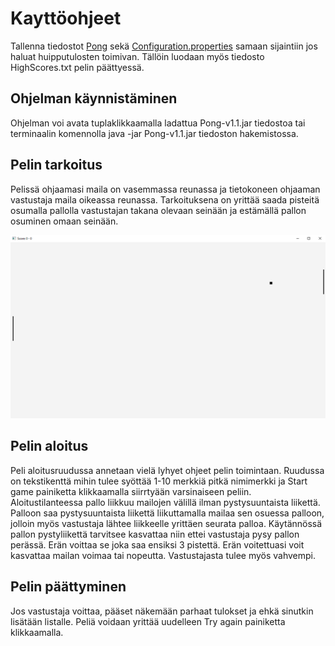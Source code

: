 # Kayttöohjeet 

Tallenna tiedostot [Pong](https://github.com/Radzilla/ot-harjoitustyo/releases/download/1.1/Pong-v1.1.jar) 
sekä [Configuration.properties](https://github.com/Radzilla/ot-harjoitustyo/releases/download/1.1/config.properties)
samaan sijaintiin jos haluat huipputulosten toimivan. Tällöin luodaan myös tiedosto HighScores.txt pelin päättyessä.

## Ohjelman käynnistäminen

Ohjelman voi avata tuplaklikkaamalla ladattua Pong-v1.1.jar tiedostoa tai terminaalin komennolla java -jar Pong-v1.1.jar tiedoston hakemistossa.



## Pelin tarkoitus

Pelissä ohjaamasi maila on vasemmassa reunassa ja tietokoneen ohjaaman vastustaja maila oikeassa reunassa. 
Tarkoituksena on yrittää saada pisteitä osumalla pallolla vastustajan takana olevaan seinään ja estämällä pallon osuminen omaan seinään.

<img src="https://github.com/Radzilla/ot-harjoitustyo/blob/master/dokumentaatio/kuvat/Pelinakyma.PNG">

## Pelin aloitus


Peli aloitusruudussa annetaan vielä lyhyet ohjeet pelin toimintaan. 
Ruudussa on tekstikenttä mihin tulee syöttää 1-10 merkkiä pitkä nimimerkki ja Start game painiketta klikkaamalla siirrtyään varsinaiseen peliin.
Aloitustilanteessa pallo liikkuu mailojen välillä ilman pystysuuntaista liikettä. 
Palloon saa pystysuuntaista liikettä liikuttamalla mailaa sen osuessa palloon, jolloin myös vastustaja lähtee liikkeelle yrittäen seurata palloa.
Käytännössä pallon pystyliikettä tarvitsee kasvattaa niin ettei vastustaja pysy pallon perässä.
Erän voittaa se joka saa ensiksi 3 pistettä. 
Erän voitettuasi voit kasvattaa mailan voimaa tai nopeutta. Vastustajasta tulee myös vahvempi.

## Pelin päättyminen

Jos vastustaja voittaa, pääset näkemään parhaat tulokset ja ehkä sinutkin lisätään listalle. Peliä voidaan yrittää uudelleen Try again painiketta klikkaamalla.

